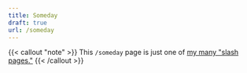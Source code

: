 ```yaml
---
title: Someday
draft: true
url: /someday
---
```

{{< callout "note" >}}
This `/someday` page is just one of [my many "slash pages."](/slashes)
{{< /callout >}}
